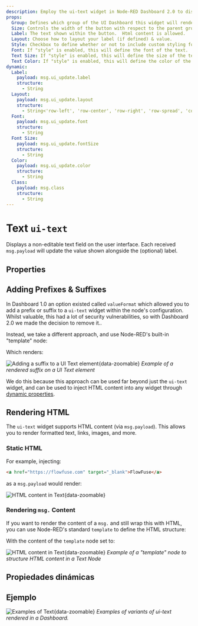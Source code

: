 ```yaml
---
description: Employ the ui-text widget in Node-RED Dashboard 2.0 to display static or dynamic text content elegantly on your dashboard.
props:
  Group: Defines which group of the UI Dashboard this widget will render in.
  Size: Controls the width of the button with respect to the parent group. Maximum value is the width of the group.
  Label: The text shown within the button.  Html content is allowed.
  Layout: Choose how to layout your label (if defined) & value.
  Style: Checkbox to define whether or not to include custom styling for the text. Enabling this will then show the below options.
  Font: If "style" is enabled, this will define the font of the text.
  Text Size: If "style" is enabled, this will define the size of the text.
  Text Color: If "style" is enabled, this will define the color of the text.
dynamic:
  Label:
    payload: msg.ui_update.label
    structure:
      - String
  Layout:
    payload: msg.ui_update.layout
    structure:
      - String<'row-left', 'row-center', 'row-right', 'row-spread', 'col-center'>
  Font:
    payload: msg.ui_update.font
    structure:
      - String
  Font Size:
    payload: msg.ui_update.fontSize
    structure:
      - String
  Color:
    payload: msg.ui_update.color
    structure:
      - String
  Class:
    payload: msg.class
    structure:
      - String
---
```


<script setup>
    import { ref } from 'vue'
    import FlowViewer from '../../components/FlowViewer.vue'
    import ExampleSuffix from '../../examples/ui-text-suffix.json'
    import ExampleHTMLInjection from '../../examples/ui-text-html-injection.json'
    import TryDemo from "./../../components/TryDemo.vue"

    const examples = ref({
      'suffix': ExampleSuffix,
      'html-injection': ExampleHTMLInjection
    })
</script>

<TryDemo href="text">

# Text `ui-text`

</TryDemo>

Displays a non-editable text field on the user interface. Each received `msg.payload` will update the value shown alongside the (optional) label.

## Properties

<PropsTable/>

## Adding Prefixes & Suffixes

In Dashboard 1.0 an option existed called `valueFormat` which allowed you to add a prefix or suffix to a `ui-text` widget within the node's configuration. Whilst valuable, this had a lot of security vulnerabilities, so with Dashboard 2.0 we made the decision to remove it..

Instead, we take a different approach, and use Node-RED's built-in "template" node:

<FlowViewer :flow="examples['suffix']" height="200px" />

Which renders:

![Adding a suffix to a UI Text element](/images/node-examples/ui-text-prefix.gif "Adding a suffix to a UI Text element"){data-zoomable}
_Example of a rendered suffix on a UI Text element_

We do this because this approach can be used far beyond just the `ui-text` widget, and can be used to inject HTML content into any widget through [dynamic properties](../../user/dynamic-properties.md).

## Rendering HTML

The `ui-text` widget supports HTML content (via `msg.payload`). This allows you to render formatted text, links, images, and more.

### Static HTML

For example, injecting:

```html
<a href="https://flowfuse.com" target="_blank">FlowFuse</a>
```

as a `msg.payload` would render:

![HTML content in Text](/images/node-examples/ui-text-html-injection.png "HTML Injection in Text"){data-zoomable}

### Rendering `msg.` Content

If you want to render the content of a `msg.` and still wrap this with HTML, you can use Node-RED's standard `template` to define the HTML structure:

<FlowViewer :flow="examples['html-injection']" height="200px"/>

With the content of the `template` node set to:

![HTML content in Text](/images/node-examples/ui-text-html-example.png "HTML Injection in Text"){data-zoomable}
_Example of a "template" node to structure HTML content in a Text Node_

## Propiedades dinámicas

<DynamicPropsTable/>

## Ejemplo

![Examples of Text](/images/node-examples/ui-text.png "Examples of Text"){data-zoomable}
_Examples of variants of ui-text rendered in a Dashboard._
